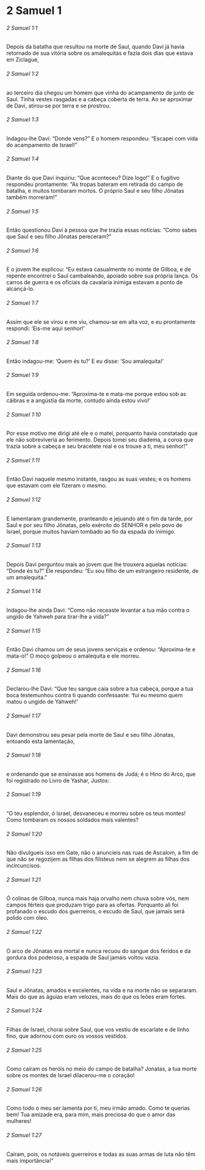 # 2 Samuel 1

###### 2 Samuel 1:1

Depois da batalha que resultou na morte de Saul, quando Davi já havia retornado de sua vitória sobre os amalequitas e fazia dois dias que estava em Ziclague,

###### 2 Samuel 1:2

ao terceiro dia chegou um homem que vinha do acampamento de junto de Saul. Tinha vestes rasgadas e a cabeça coberta de terra. Ao se aproximar de Davi, atirou-se por terra e se prostrou.

###### 2 Samuel 1:3

Indagou-lhe Davi: “Donde vens?” E o homem respondeu: “Escapei com vida do acampamento de Israel!”

###### 2 Samuel 1:4

Diante do que Davi inquiriu: “Que aconteceu? Dize logo!” E o fugitivo respondeu prontamente: “As tropas bateram em retirada do campo de batalha, e muitos tombaram mortos. O próprio Saul e seu filho Jônatas também morreram!”

###### 2 Samuel 1:5

Então questionou Davi à pessoa que lhe trazia essas notícias: “Como sabes que Saul e seu filho Jônatas pereceram?”

###### 2 Samuel 1:6

E o jovem lhe explicou: “Eu estava casualmente no monte de Gilboa, e de repente encontrei o Saul cambaleando, apoiado sobre sua própria lança. Os carros de guerra e os oficiais da cavalaria inimiga estavam a ponto de alcançá-lo.

###### 2 Samuel 1:7

Assim que ele se virou e me viu, chamou-se em alta voz, e eu prontamente respondi: ‘Eis-me aqui senhor!’

###### 2 Samuel 1:8

Então indagou-me: ‘Quem és tu?’ E eu disse: ‘Sou amalequita!’

###### 2 Samuel 1:9

Em seguida ordenou-me: “Aproxima-te e mata-me porque estou sob as cãibras e a angústia da morte, contudo ainda estou vivo!’

###### 2 Samuel 1:10

Por esse motivo me dirigi até ele e o matei, porquanto havia constatado que ele não sobreviveria ao ferimento. Depois tomei seu diadema, a coroa que trazia sobre a cabeça e seu bracelete real e os trouxe a ti, meu senhor!”

###### 2 Samuel 1:11

Então Davi naquele mesmo instante, rasgou as suas vestes; e os homens que estavam com ele fizeram o mesmo.

###### 2 Samuel 1:12

E lamentaram grandemente, pranteando e jejuando até o fim da tarde, por Saul e por seu filho Jônatas, pelo exército do SENHOR e pelo povo de Israel, porque muitos haviam tombado ao fio da espada do inimigo.

###### 2 Samuel 1:13

Depois Davi perguntou mais ao jovem que lhe trouxera aquelas notícias: “Donde és tu?” Ele respondeu: “Eu sou filho de um estrangeiro residente, de um amalequita.”

###### 2 Samuel 1:14

Indagou-lhe ainda Davi: “Como não receaste levantar a tua mão contra o ungido de Yahweh para tirar-lhe a vida?”

###### 2 Samuel 1:15

Então Davi chamou um de seus jovens serviçais e ordenou: “Aproxima-te e mata-o!” O moço golpeou o amalequita e ele morreu.

###### 2 Samuel 1:16

Declarou-lhe Davi: “Que teu sangue caia sobre a tua cabeça, porque a tua boca testemunhou contra ti quando confessaste: ‘fui eu mesmo quem matou o ungido de Yahweh!’

###### 2 Samuel 1:17

Davi demonstrou seu pesar pela morte de Saul e seu filho Jônatas, entoando esta lamentação,

###### 2 Samuel 1:18

e ordenando que se ensinasse aos homens de Judá; é o Hino do Arco, que foi registrado no Livro de Yashar, Justos:

###### 2 Samuel 1:19

“O teu esplendor, ó Israel, desvaneceu e morreu sobre os teus montes! Como tombaram os nossos soldados mais valentes?

###### 2 Samuel 1:20

Não divulgueis isso em Gate, não o anuncieis nas ruas de Ascalom, a fim de que não se regozijem as filhas dos filisteus nem se alegrem as filhas dos incircuncisos.

###### 2 Samuel 1:21

Ó colinas de Gilboa, nunca mais haja orvalho nem chuva sobre vós, nem campos férteis que produzam trigo para as ofertas. Porquanto ali foi profanado o escudo dos guerreiros, o escudo de Saul, que jamais será polido com óleo.

###### 2 Samuel 1:22

O arco de Jônatas era mortal e nunca recuou do sangue dos feridos e da gordura dos poderoso, a espada de Saul jamais voltou vazia.

###### 2 Samuel 1:23

Saul e Jônatas, amados e excelentes, na vida e na morte não se separaram. Mais do que as águias eram velozes, mais do que os leões eram fortes.

###### 2 Samuel 1:24

Filhas de Israel, chorai sobre Saul, que vos vestiu de escarlate e de linho fino, que adornou com ouro os vossos vestidos.

###### 2 Samuel 1:25

Como caíram os heróis no meio do campo de batalha? Jonatas, a tua morte sobre os montes de Israel dilacerou-me o coração!

###### 2 Samuel 1:26

Como todo o meu ser lamenta por ti, meu irmão amado. Como te querias bem! Tua amizade era, para mim, mais preciosa do que o amor das mulheres!

###### 2 Samuel 1:27

Caíram, pois, os notáveis guerreiros e todas as suas armas de luta não têm mais importância!”

